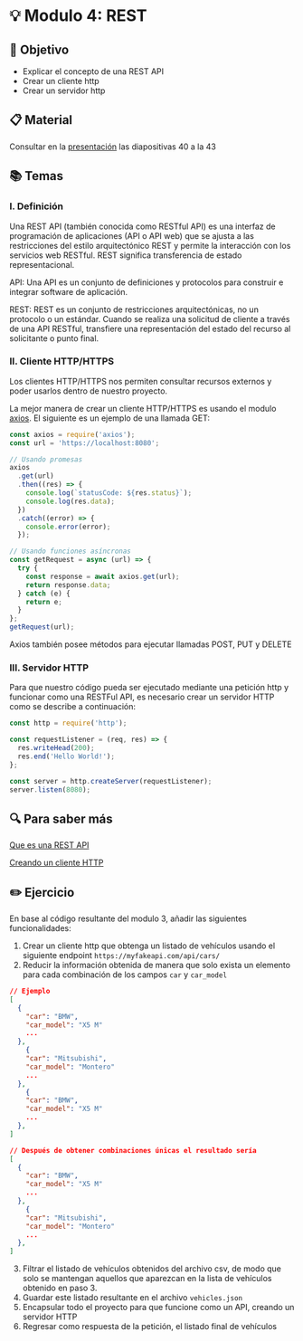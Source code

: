 # :bulb: Modulo 4: REST

## :book: Objetivo

- Explicar el concepto de una REST API
- Crear un cliente http
- Crear un servidor http

## :clipboard: Material

Consultar en la [presentación](https://docs.google.com/presentation/d/1TgLKdAw54CHIy4n3jbXIbLHM--xYYYd9MOC6h0HsJqU/edit?usp=sharing) las diapositivas 40 a la 43

## :books: Temas

### I. Definición

Una REST API (también conocida como RESTful API) es una interfaz de programación de aplicaciones (API o API web) que se ajusta a las restricciones del estilo arquitectónico REST y permite la interacción con los servicios web RESTful. REST significa transferencia de estado representacional.

API: Una API es un conjunto de definiciones y protocolos para construir e integrar software de aplicación.

REST: REST es un conjunto de restricciones arquitectónicas, no un protocolo o un estándar. Cuando se realiza una solicitud de cliente a través de una API RESTful, transfiere una representación del estado del recurso al solicitante o punto final.

### II. Cliente HTTP/HTTPS

Los clientes HTTP/HTTPS nos permiten consultar recursos externos y poder usarlos dentro de nuestro proyecto.

La mejor manera de crear un cliente HTTP/HTTPS es usando el modulo [axios](https://github.com/axios/axios). El siguiente es un ejemplo de una llamada GET:

```js
const axios = require('axios');
const url = 'https://localhost:8080';

// Usando promesas
axios
  .get(url)
  .then((res) => {
    console.log(`statusCode: ${res.status}`);
    console.log(res.data);
  })
  .catch((error) => {
    console.error(error);
  });

// Usando funciones asíncronas
const getRequest = async (url) => {
  try {
    const response = await axios.get(url);
    return response.data;
  } catch (e) {
    return e;
  }
};
getRequest(url);
```

Axios también posee métodos para ejecutar llamadas POST, PUT y DELETE

### III. Servidor HTTP

Para que nuestro código pueda ser ejecutado mediante una petición http y funcionar como una RESTFul API, es necesario crear un servidor HTTP como se describe a continuación:

```js
const http = require('http');

const requestListener = (req, res) => {
  res.writeHead(200);
  res.end('Hello World!');
};

const server = http.createServer(requestListener);
server.listen(8080);
```

## :mag: Para saber más

[Que es una REST API](https://www.redhat.com/en/topics/api/what-is-a-rest-api)

[Creando un cliente HTTP](https://www.geeksforgeeks.org/how-to-make-http-requests-in-node-js/)

## :pencil2: Ejercicio

En base al código resultante del modulo 3, añadir las siguientes funcionalidades:

1. Crear un cliente http que obtenga un listado de vehículos usando el siguiente endpoint `https://myfakeapi.com/api/cars/`
2. Reducir la información obtenida de manera que solo exista un elemento para cada combinación de los campos `car` y `car_model`

```json
// Ejemplo
[
  {
    "car": "BMW",
    "car_model": "X5 M"
    ...
  },
    {
    "car": "Mitsubishi",
    "car_model": "Montero"
    ...
  },
    {
    "car": "BMW",
    "car_model": "X5 M"
    ...
  },
]

// Después de obtener combinaciones únicas el resultado sería
[
  {
    "car": "BMW",
    "car_model": "X5 M"
    ...
  },
    {
    "car": "Mitsubishi",
    "car_model": "Montero"
    ...
  },
]
```

3. Filtrar el listado de vehículos obtenidos del archivo csv, de modo que solo se mantengan aquellos que aparezcan en la lista de vehículos obtenido en paso 3.
4. Guardar este listado resultante en el archivo `vehicles.json`
5. Encapsular todo el proyecto para que funcione como un API, creando un servidor HTTP
6. Regresar como respuesta de la petición, el listado final de vehículos
